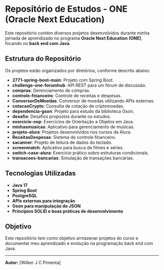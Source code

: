 # Repositório de Estudos - ONE (Oracle Next Education)

Este repositório contém diversos projetos desenvolvidos durante minha jornada de aprendizado no programa **Oracle Next Education (ONE)**, focando no **back end com Java**.

## Estrutura do Repositório

Os projetos estão organizados por diretórios, conforme descrito abaixo:

- **2771-spring-boot-main**: Projeto com Spring Boot.
- **challenge-one-forumhub**: API REST para um fórum de discussão.
- **compras**: Gerenciamento de compras.
- **controle-financeiro**: Controle de receitas e despesas.
- **ConversorDeMoedas**: Conversor de moedas utilizando APIs externas.
- **cotacaoCrypto**: Consulta de cotação de criptomoedas.
- **dependencia-gson**: Projeto para estudo da biblioteca Gson.
- **desafio**: Desafios propostos durante os estudos.
- **exercicio-oop**: Exercícios de Orientação a Objetos em Java.
- **minhasmusicas**: Aplicativo para gerenciamento de músicas.
- **projeto-alura**: Projetos desenvolvidos nos cursos da Alura.
- **ReceitasDespesas**: Sistema de controle financeiro.
- **sacanner**: Projeto de leitura de dados do teclado.
- **screenmatch**: Aplicativo para busca de filmes e séries.
- **switch-case-alura**: Exercício prático sobre estruturas condicionais.
- **transacoes-bancarias**: Simulação de transações bancárias.

## Tecnologias Utilizadas

- **Java 17**
- **Spring Boot**
- **PostgreSQL**
- **APIs externas para integração**
- **Gson para manipulação de JSON**
- **Princípios SOLID e boas práticas de desenvolvimento**

## Objetivo

Este repositório tem como objetivo armazenar projetos do curso e documentar meu aprendizado e evolução na programação back end com Java.

---

**Autor:** [Wilker J C Pimenta]
